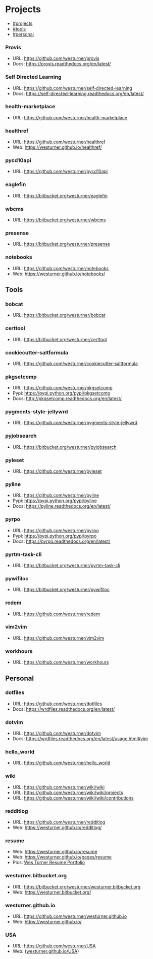 Projects
===========

- [#projects](#projects)
- [#tools](#tools)
- [#personal](#personal)

### Provis

* URL: https://github.com/westurner/provis
* Docs: https://provis.readthedocs.org/en/latest/

### Self Directed Learning

* URL: https://github.com/westurner/self-directed-learning
* Docs: https://self-directed-learning.readthedocs.org/en/latest/

### health-marketplace

* URL: https://github.com/westurner/health-marketplace

### healthref

* URL: https://github.com/westurner/healthref
* Web: https://westurner.github.io/healthref/
 
### pycd10api

* URL: https://github.com/westurner/pycd10api

### eaglefin

* URL: https://bitbucket.org/westurner/eaglefin

### wbcms

* URL: https://bitbucket.org/westurner/wbcms

### presense

* URL: https://bitbucket.org/westurner/presense

### notebooks

* URL: https://github.com/westurner/notebooks
* Web: https://westurner.github.io/notebooks/


## Tools

### bobcat

* URL: https://bitbucket.org/westurner/bobcat

### certtool

* URL: https://bitbucket.org/westurner/certtool

### cookiecutter-saltformula

* URL: https://github.com/westurner/cookiecutter-saltformula

### pkgsetcomp

* URL: https://github.com/westurner/pkgsetcomp
* Pypi: https://pypi.python.org/pypi/pkgsetcomp
* Docs: http://pkgsetcomp.readthedocs.org/en/latest/

### pygments-style-jellywrd

* URL: https://github.com/westurner/pygments-style-jellywrd

### pyjobsearch

* URL: https://bitbucket.org/westurner/pyjobsearch

### pyleset

* URL: https://github.com/westurner/pyleset

### pyline

* URL: https://github.com/westurner/pyline
* Pypi: https://pypi.python.org/pypi/pyline
* Docs: https://pyline.readthedocs.org/en/latest/

### pyrpo

* URL: https://github.com/westurner/pyrpo
* Pypi: https://pypi.python.org/pypi/pyrpo
* Docs: https://pyrpo.readthedocs.org/en/latest/

### pyrtm-task-cli

* URL: https://bitbucket.org/westurner/pyrtm-task-cli

### pywifiloc

* URL: https://bitbucket.org/westurner/pywifiloc

### redem

* URL: https://github.com/westurner/redem

### vim2vim

* URL: https://github.com/westurner/vim2vim

### workhours

* URL: https://github.com/westurner/workhours

Personal
----------
### dotfiles

* URL: https://github.com/westurner/dotfiles
* Docs: https://wrdfiles.readthedocs.org/en/latest/

### dotvim
  
* URL: https://github.com/westurner/dotvim
* Docs: https://wrdfiles.readthedocs.org/en/latest/usage.html#vim

### hello_world
  
* URL: https://github.com/westurner/hello_world

### wiki

* URL: https://github.com/westurner/wiki/wiki
* URL: https://github.com/westurner/wiki/wiki/projects
* URL: https://github.com/westurner/wiki/wiki/contributions


### redditlog

* URL: https://github.com/westurner/redditlog
* Web: https://westurner.github.io/redditlog/
  
### resume

* Web: https://westurner.github.io/resume
* Web: https://westurner.github.io/pages/resume
* Pics: [Wes Turner Resume Portfolio](https://plus.google.com/photos/+WesTurner1/albums/5232361918341295905)

### westurner.bitbucket.org

* URL: https://bitbucket.org/westurner/westurner.bitbucket.org
* Web: https://westurner.bitbucket.org/

### westurner.github.io
  
* URL: https://github.com/westurner/westurner.github.io
* Web: https://westurner.github.io/

 
### USA
 
* URL: https://github.com/westurner/USA
* Web: ([westurner.github.io/USA](https://westurner.github.io/USA/))
